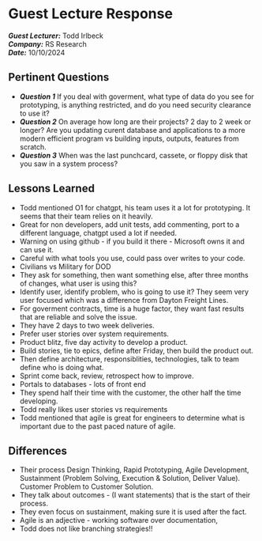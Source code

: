 # Guest Lecture Response
***Guest Lecturer:*** Todd Irlbeck<br>
***Company:*** RS Research<br>
***Date:*** 10/10/2024<br>

## Pertinent Questions
- ***Question 1*** If you deal with goverment, what type of data do you see for prototyping, is anything restricted, and do you need security clearance to use it?
- ***Question 2*** On average how long are their projects? 2 day to 2 week or longer? Are you updating curent database and applications to a more modern efficient program vs building inputs, outputs, features from scratch.
-  ***Question 3*** When was the last punchcard, cassete, or floppy disk that you saw in a system process?


## Lessons Learned
- Todd mentioned O1 for chatgpt, his team uses it a lot for prototyping. It seems that their team relies on it heavily.
- Great for non developers, add unit tests, add commenting, port to a different language, chatgpt used a lot if needed.
- Warning on using github - if you build it there - Microsoft owns it and can use it.
- Careful with what tools you use, could pass over writes to your code.
- Civilians vs Military for DOD
- They ask for something, then want something else, after three months of changes, what user is using this?
- Identify user, identify problem, who is going to use it? They seem very user focused which was a difference from Dayton Freight Lines.
- For goverment contracts, time is a huge factor, they want fast results that are reliable and solve the issue.
- They have 2 days to two week deliveries.
- Prefer user stories over system requirements.
- Product blitz, five day activity to develop a product.
- Build stories, tie to epics, define after Friday, then build the product out.
- Then define architecture, responsiblities, technologies, talk to team define who is doing what.
- Sprint come back, review, retrospect how to improve.
- Portals to databases - lots of front end
- They spend half their time with the customer, the other half the time developing.
- Todd really likes user stories vs requirements
- Todd mentioned that agile is great for engineers to determine what is important due to the past paced nature of agile.


## Differences
- Their process Design Thinking, Rapid Prototyping, Agile Development, Sustainment (Problem Solving, Execution & Solution, Deliver Value). Customer Problem to Customer Solution. 
- They talk about outcomes - (I want statements) that is the start of their process.
- They even focus on sustainment, making sure it is used after the fact.
- Agile is an adjective - working software over documentation,
- Todd does not like branching strategies!!

